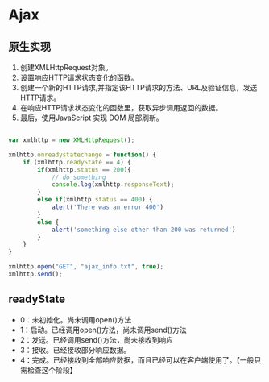 # Ajax

## 原生实现

1. 创建XMLHttpRequest对象。
1. 设置响应HTTP请求状态变化的函数。
1. 创建一个新的HTTP请求,并指定该HTTP请求的方法、URL及验证信息，发送HTTP请求。
1. 在响应HTTP请求状态变化的函数里，获取异步调用返回的数据。
1. 最后，使用JavaScript 实现 DOM 局部刷新。

```js

var xmlhttp = new XMLHttpRequest();

xmlhttp.onreadystatechange = function() {
    if (xmlhttp.readyState == 4) {
        if(xmlhttp.status == 200){
            // do something
            console.log(xmlhttp.responseText);
        }
        else if(xmlhttp.status == 400) {
            alert('There was an error 400')
        }
        else {
            alert('something else other than 200 was returned')
        }
    }
}

xmlhttp.open("GET", "ajax_info.txt", true);
xmlhttp.send();

```

## readyState

- 0：未初始化。尚未调用open()方法
- 1：启动。已经调用open()方法，尚未调用send()方法
- 2：发送。已经调用send()方法，尚未接收到响应
- 3：接收。已经接收部分响应数据。
- 4：完成。已经接收到全部响应数据，而且已经可以在客户端使用了。【一般只需检查这个阶段】